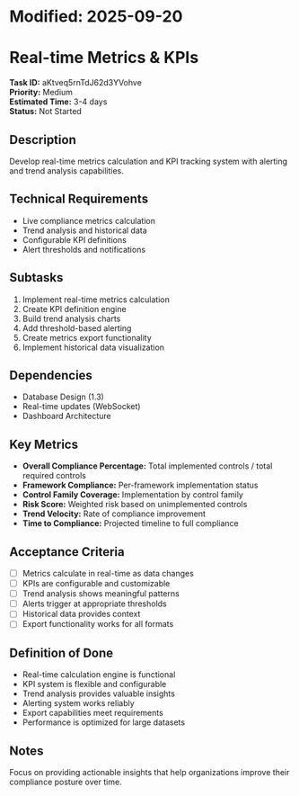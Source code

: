 # Modified: 2025-09-20

# Real-time Metrics & KPIs

**Task ID:** aKtveq5rnTdJ62d3YVohve  
**Priority:** Medium  
**Estimated Time:** 3-4 days  
**Status:** Not Started  

## Description
Develop real-time metrics calculation and KPI tracking system with alerting and trend analysis capabilities.

## Technical Requirements
- Live compliance metrics calculation
- Trend analysis and historical data
- Configurable KPI definitions
- Alert thresholds and notifications

## Subtasks
1. Implement real-time metrics calculation
2. Create KPI definition engine
3. Build trend analysis charts
4. Add threshold-based alerting
5. Create metrics export functionality
6. Implement historical data visualization

## Dependencies
- Database Design (1.3)
- Real-time updates (WebSocket)
- Dashboard Architecture

## Key Metrics
- **Overall Compliance Percentage:** Total implemented controls / total required controls
- **Framework Compliance:** Per-framework implementation status
- **Control Family Coverage:** Implementation by control family
- **Risk Score:** Weighted risk based on unimplemented controls
- **Trend Velocity:** Rate of compliance improvement
- **Time to Compliance:** Projected timeline to full compliance

## Acceptance Criteria
- [ ] Metrics calculate in real-time as data changes
- [ ] KPIs are configurable and customizable
- [ ] Trend analysis shows meaningful patterns
- [ ] Alerts trigger at appropriate thresholds
- [ ] Historical data provides context
- [ ] Export functionality works for all formats

## Definition of Done
- Real-time calculation engine is functional
- KPI system is flexible and configurable
- Trend analysis provides valuable insights
- Alerting system works reliably
- Export capabilities meet requirements
- Performance is optimized for large datasets

## Notes
Focus on providing actionable insights that help organizations improve their compliance posture over time.
